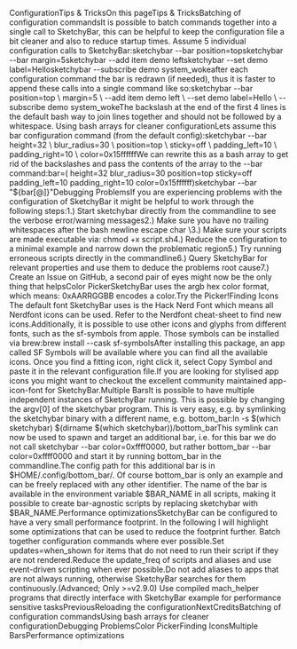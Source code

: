 ConfigurationTips & TricksOn this pageTips & TricksBatching of configuration commands​It is possible to batch commands together into a single call to SketchyBar, this can be helpful to
keep the configuration file a bit cleaner and also to reduce startup times.
Assume 5 individual configuration calls to SketchyBar:sketchybar --bar position=topsketchybar --bar margin=5sketchybar --add item demo leftsketchybar --set demo label=Hellosketchybar --subscribe demo system\_wokeafter each configuration command the bar is redrawn (if needed), thus it is
faster to append these calls into a single command like so:sketchybar --bar position=top \ margin=5 \ --add item demo left \ --set demo label=Hello \ --subscribe demo system\_wokeThe backslash at the end of the first 4 lines is the default bash way to join lines together and should not be followed by a whitespace. Using bash arrays for cleaner configuration​Lets assume this bar configuration command (from the default config):sketchybar --bar height=32 \ blur\_radius=30 \ position=top \ sticky=off \ padding\_left=10 \ padding\_right=10 \ color=0x15ffffffWe can rewrite this as a bash array to get rid of the backslashes and pass the
contents of the array to the --bar command:bar=( height=32 blur\_radius=30 position=top sticky=off padding\_left=10 padding\_right=10 color=0x15ffffff)sketchybar --bar "${bar[@]}"Debugging Problems​If you are experiencing problems with the configuration of SketchyBar it might be helpful to work through the following steps:1.) Start sketchybar directly from the commandline to see the verbose error/warning messages2.) Make sure you have no trailing whitespaces after the bash newline escape char \3.) Make sure your scripts are made executable via: chmod +x script.sh4.) Reduce the configuration to a minimal example and narrow down the problematic region5.) Try running erroneous scripts directly in the commandline6.) Query SketchyBar for relevant properties and use them to deduce the problems root cause7.) Create an Issue on GitHub, a second pair of eyes might now be the only thing that helpsColor Picker​SketchyBar uses the argb hex color format, which means: 0xAARRGGBB encodes a
color.Try the Picker!Finding Icons​The default font SketchyBar uses is the Hack Nerd Font which means all Nerdfont icons can be used.
Refer to the Nerdfont cheat-sheet to find new icons.Additionally, it is possible to use other icons and glyphs from different fonts,
such as the sf-symbols from apple.
Those symbols can be installed via brew:brew install --cask sf-symbolsAfter installing this package, an app called SF Symbols will be available where you can find all the available icons.
Once you find a fitting icon, right click it, select Copy Symbol and paste it in the relevant configuration file.If you are looking for stylised app icons you might want to checkout the excellent community maintained
app-icon-font for SketchyBar.Multiple Bars​It is possible to have multiple independent instances of SketchyBar running.
This is possible by changing the argv[0] of the sketchybar program. This is
very easy, e.g. by symlinking the sketchybar binary with a different name, e.g.
bottom\_bar:ln -s $(which sketchybar) $(dirname $(which sketchybar))/bottom\_barThis symlink can now be used to spawn and target an additional bar, i.e. for
this bar we do not call sketchybar --bar color=0xffff0000, but rather
bottom\_bar --bar color=0xffff0000 and start it by running bottom\_bar in the
commandline.The config path for this additional bar is in $HOME/.config/bottom\_bar/.
Of course bottom\_bar is only an example and can be freely replaced with any
other identifier. The name of the bar is available in the environment variable $BAR\_NAME in all scripts, making it possible to create bar-agnostic scripts by replacing sketchybar with $BAR\_NAME.Performance optimizations​SketchyBar can be configured to have a very small performance footprint. In the following I will highlight some optimizations that can be used to reduce the footprint further. Batch together configuration commands where ever possible.Set updates=when\_shown for items that do not need to run their script if they are not rendered.Reduce the update\_freq of scripts and aliases and use event-driven scripting when ever possible.Do not add aliases to apps that are not always running, otherwise SketchyBar searches for them continuously.(Advanced; Only >=v2.9.0) Use compiled mach\_helper programs that directly interface with SketchyBar example for performance sensitive tasksPreviousReloading the configurationNextCreditsBatching of configuration commandsUsing bash arrays for cleaner configurationDebugging ProblemsColor PickerFinding IconsMultiple BarsPerformance optimizations